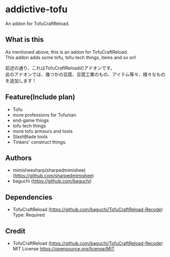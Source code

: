 # addictive-tofu
An addon for TofuCraftReload.  
## What is this
As mentioned above, this is an addon for TofuCraftReload.  
This addon adds some tofu, tofu-tech things, items and so on!  

前述の通り、これはTofuCraftReloadのアドオンです。  
此のアドオンでは、幾つかの豆腐、豆腐工業のもの、アイテム等々、様々なものを追加します！
## Feature(Include plan)
- Tofu
- more professions for Tofunian
- end-game things
- tofu tech things
- more tofu armours and tools
- SlashBlade tools
- Tinkers' construct things.
## Authors
- mimisheesharp(sharpedmimishee) (https://github.com/sharpedmimishee)
- baguchi (https://github.com/baguchi)
## Dependencies
- TofuCraftReload (https://github.com/baguchi/TofuCraftReload-Recode)  
Type: Required
## Credit
- TofuCraftReload (https://github.com/baguchi/TofuCraftReload-Recode)  
MIT License https://opensource.org/license/MIT
